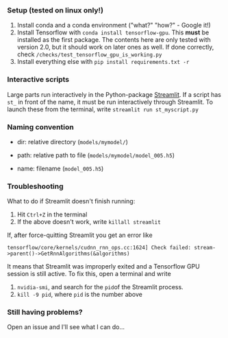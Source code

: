 ### Setup (tested on linux only!)
1. Install conda and a conda environment ("what?" "how?" - Google it!)
2. Install Tensorflow with `conda install tensorflow-gpu`. This **must** be installed as the first package. The contents
here are only tested with version 2.0, but it should work on later ones as well. If done correctly, check 
`/checks/test_tensorflow_gpu_is_working.py`
3. Install everything else with `pip install requirements.txt -r`

### Interactive scripts
Large parts run interactively in the Python-package [Streamlit](www.streamlit.io). If a script has `st_` in front of the
name, it must be run interactively through Streamlit. To launch these from the terminal, write `streamlit run st_myscript.py`

### Naming convention

* dir: relative directory (`models/mymodel/`)

* path: relative path to file (`models/mymodel/model_005.h5`)

* name: filename (`model_005.h5`)


### Troubleshooting
What to do if Streamlit doesn't finish running:

1. Hit `Ctrl+Z` in the terminal
2. If the above doesn't work, write `killall streamlit`

If, after force-quitting Streamlit you get an error like
````
tensorflow/core/kernels/cudnn_rnn_ops.cc:1624] Check failed: stream->parent()->GetRnnAlgorithms(&algorithms)
````
It means that Streamlit was improperly exited and a Tensorflow GPU session is still active.
To fix this, open a terminal and write
1. `nvidia-smi`, and search for the `pid`of the Streamlit process.
2. `kill -9 pid`, where `pid` is the number above


### Still having problems?
Open an issue and I'll see what I can do...